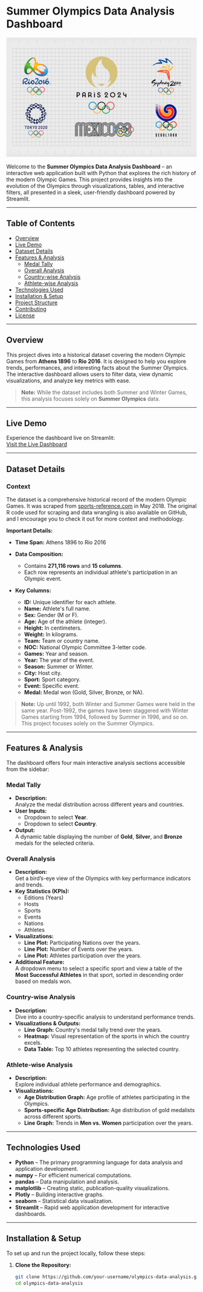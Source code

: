 # Summer Olympics Data Analysis Dashboard

![image alt](https://github.com/Sadat-Shakeeb/Olympics-Analysis-Web-app/blob/b14f976fc8497b6e7410c275ad76f809b5157ec3/Olympic-Logos-1.png)

Welcome to the **Summer Olympics Data Analysis Dashboard** – an interactive web application built with Python that explores the rich history of the modern Olympic Games. This project provides insights into the evolution of the Olympics through visualizations, tables, and interactive filters, all presented in a sleek, user-friendly dashboard powered by Streamlit.

---

## Table of Contents

- [Overview](#overview)
- [Live Demo](#live-demo)
- [Dataset Details](#dataset-details)
- [Features & Analysis](#features--analysis)
  - [Medal Tally](#medal-tally)
  - [Overall Analysis](#overall-analysis)
  - [Country-wise Analysis](#country-wise-analysis)
  - [Athlete-wise Analysis](#athlete-wise-analysis)
- [Technologies Used](#technologies-used)
- [Installation & Setup](#installation--setup)
- [Project Structure](#project-structure)
- [Contributing](#contributing)
- [License](#license)

---

## Overview

This project dives into a historical dataset covering the modern Olympic Games from **Athens 1896** to **Rio 2016**. It is designed to help you explore trends, performances, and interesting facts about the Summer Olympics. The interactive dashboard allows users to filter data, view dynamic visualizations, and analyze key metrics with ease.

> **Note:** While the dataset includes both Summer and Winter Games, this analysis focuses solely on **Summer Olympics** data.

---

## Live Demo

Experience the dashboard live on Streamlit:  
[Visit the Live Dashboard](https://sadat-shakeeb-olympics-analysis-web-app-app-ykdnfo.streamlit.app/)

---

## Dataset Details

### Context

The dataset is a comprehensive historical record of the modern Olympic Games. It was scraped from [sports-reference.com](https://www.sports-reference.com) in May 2018. The original R code used for scraping and data wrangling is also available on GitHub, and I encourage you to check it out for more context and methodology.

**Important Details:**

- **Time Span:** Athens 1896 to Rio 2016
- **Data Composition:**  
  - Contains **271,116 rows** and **15 columns**.
  - Each row represents an individual athlete's participation in an Olympic event.

- **Key Columns:**
  - **ID:** Unique identifier for each athlete.
  - **Name:** Athlete's full name.
  - **Sex:** Gender (M or F).
  - **Age:** Age of the athlete (integer).
  - **Height:** In centimeters.
  - **Weight:** In kilograms.
  - **Team:** Team or country name.
  - **NOC:** National Olympic Committee 3-letter code.
  - **Games:** Year and season.
  - **Year:** The year of the event.
  - **Season:** Summer or Winter.
  - **City:** Host city.
  - **Sport:** Sport category.
  - **Event:** Specific event.
  - **Medal:** Medal won (Gold, Silver, Bronze, or NA).

> **Note:** Up until 1992, both Winter and Summer Games were held in the same year. Post-1992, the games have been staggered with Winter Games starting from 1994, followed by Summer in 1996, and so on. This project focuses solely on the Summer Olympics.

---

## Features & Analysis

The dashboard offers four main interactive analysis sections accessible from the sidebar:

### Medal Tally

- **Description:**  
  Analyze the medal distribution across different years and countries.
- **User Inputs:**  
  - Dropdown to select **Year**.
  - Dropdown to select **Country**.
- **Output:**  
  A dynamic table displaying the number of **Gold**, **Silver**, and **Bronze** medals for the selected criteria.

### Overall Analysis

- **Description:**  
  Get a bird’s-eye view of the Olympics with key performance indicators and trends.
- **Key Statistics (KPIs):**  
  - Editions (Years)
  - Hosts
  - Sports
  - Events
  - Nations
  - Athletes
- **Visualizations:**  
  - **Line Plot:** Participating Nations over the years.
  - **Line Plot:** Number of Events over the years.
  - **Line Plot:** Athletes participation over the years.
- **Additional Feature:**  
  A dropdown menu to select a specific sport and view a table of the **Most Successful Athletes** in that sport, sorted in descending order based on medals won.

### Country-wise Analysis

- **Description:**  
  Dive into a country-specific analysis to understand performance trends.
- **Visualizations & Outputs:**  
  - **Line Graph:** Country's medal tally trend over the years.
  - **Heatmap:** Visual representation of the sports in which the country excels.
  - **Data Table:** Top 10 athletes representing the selected country.

### Athlete-wise Analysis

- **Description:**  
  Explore individual athlete performance and demographics.
- **Visualizations:**  
  - **Age Distribution Graph:** Age profile of athletes participating in the Olympics.
  - **Sports-specific Age Distribution:** Age distribution of gold medalists across different sports.
  - **Line Graph:** Trends in **Men vs. Women** participation over the years.

---

## Technologies Used

- **Python** – The primary programming language for data analysis and application development.
- **numpy** – For efficient numerical computations.
- **pandas** – Data manipulation and analysis.
- **matplotlib** – Creating static, publication-quality visualizations.
- **Plotly** – Building interactive graphs.
- **seaborn** – Statistical data visualization.
- **Streamlit** – Rapid web application development for interactive dashboards.

---

## Installation & Setup

To set up and run the project locally, follow these steps:

1. **Clone the Repository:**

   ```bash
   git clone https://github.com/your-username/olympics-data-analysis.git
   cd olympics-data-analysis

